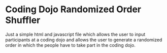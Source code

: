 # Coding Dojo Randomized Order Shuffler
Just a simple html and javascript file which allows the user to input participants at a coding dojo and allows the user to generate a randomized order in which the people have to take part in the coding dojo. 

